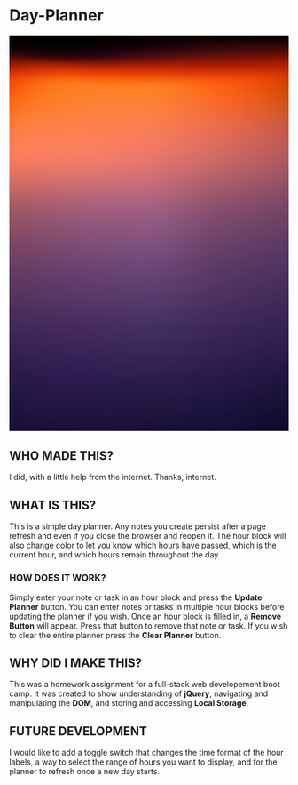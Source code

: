 # Day-Planner

![alt text](assets\images\sunrise-gradient-purple-orange-red-sky_3442-6.jpg)

## WHO MADE THIS?

I did, with a little help from the internet. Thanks, internet.

## WHAT IS THIS?

This is a simple day planner. Any notes you create persist after a page refresh and even if you close the browser and reopen it. The hour block will also change color to let you know which hours have passed, which is the current hour, and which hours remain throughout the day.

### HOW DOES IT WORK?

Simply enter your note or task in an hour block and press the __Update Planner__ button. You can enter notes or tasks in multiple hour blocks before updating the planner if you wish. Once an hour block is filled in, a __Remove Button__ will appear. Press that button to remove that note or task. If you wish to clear the entire planner press the __Clear Planner__ button.

## WHY DID I MAKE THIS?

This was a homework assignment for a full-stack web developement boot camp. It was created to show understanding of __jQuery__, navigating and manipulating the __DOM__, and storing and accessing __Local Storage__.

## FUTURE DEVELOPMENT

I would like to add a toggle switch that changes the time format of the hour labels, a way to select the range of hours you want to display, and for the planner to refresh once a new day starts.